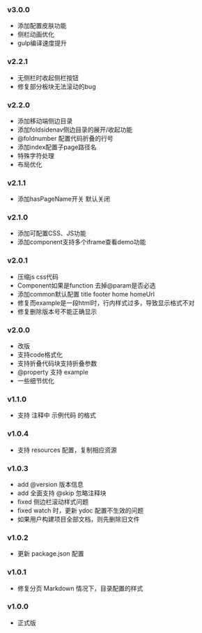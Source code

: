 ### v3.0.0
* 添加配置皮肤功能
* 侧栏动画优化
* gulp编译速度提升

### v2.2.1
* 无侧栏时收起侧栏按钮
* 修复部分板块无法滚动的bug

### v2.2.0
* 添加移动端侧边目录
* 添加foldsidenav侧边目录的展开/收起功能
* @foldnumber 配置代码折叠的行号
* 添加index配置子page路径名
* 特殊字符处理
* 布局优化

### v2.1.1
* 添加hasPageName开关 默认关闭

### v2.1.0
* 添加可配置CSS、JS功能
* 添加component支持多个iframe查看demo功能

### v2.0.1
* 压缩js css代码
* Component如果是function 去掉@param是否必选
* 添加common默认配置 title footer home homeUrl
* 修复而example是一段html时，行内样式过多，导致显示格式不对
* 修复删除版本号不能正确显示

### v2.0.0
* 改版
* 支持code格式化
* 支持折叠代码块支持折叠参数
* @property 支持 example
* 一些细节优化

### v1.1.0

* 支持 注释中 示例代码 的格式

### v1.0.4

* 支持 resources 配置，复制相应资源

### v1.0.3

* add @version 版本信息
* add 全面支持 @skip 忽略注释块
* fixed 侧边栏滚动样式问题
* fixed watch 时，更新 ydoc 配置不生效的问题
* 如果用户构建项目全部文档，则先删除旧文件


### v1.0.2

* 更新 package.json 配置

### v1.0.1

* 修复分页 Markdown 情况下，目录配置的样式

### v1.0.0

* 正式版
